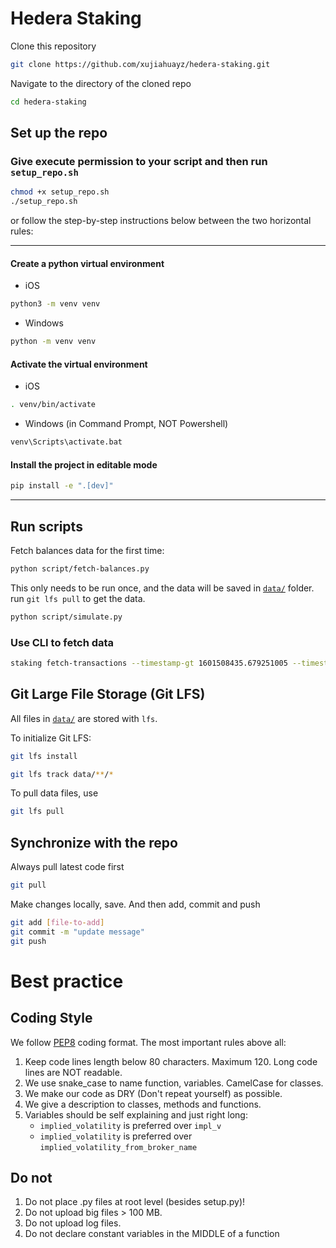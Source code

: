 # Hedera Staking

Clone this repository

```bash
git clone https://github.com/xujiahuayz/hedera-staking.git
```

Navigate to the directory of the cloned repo

```bash
cd hedera-staking
```

## Set up the repo

### Give execute permission to your script and then run `setup_repo.sh`

```bash
chmod +x setup_repo.sh
./setup_repo.sh
```

or follow the step-by-step instructions below between the two horizontal rules:

---

#### Create a python virtual environment

- iOS

```bash
python3 -m venv venv
```

- Windows

```bash
python -m venv venv
```

#### Activate the virtual environment

- iOS

```bash
. venv/bin/activate
```

- Windows (in Command Prompt, NOT Powershell)

```bash
venv\Scripts\activate.bat
```

#### Install the project in editable mode

```bash
pip install -e ".[dev]"
```

---

## Run scripts

Fetch balances data for the first time:

```bash
python script/fetch-balances.py
```

This only needs to be run once, and the data will be saved in [`data/`](data/) folder. run `git lfs pull` to get the data.

```bash
python script/simulate.py
```

### Use CLI to fetch data

```bash
staking fetch-transactions --timestamp-gt 1601508435.679251005 --timestamp-lt 1609459200.0
```

## Git Large File Storage (Git LFS)

All files in [`data/`](data/) are stored with `lfs`.

To initialize Git LFS:

```bash
git lfs install
```

```bash
git lfs track data/**/*
```

To pull data files, use

```bash
git lfs pull
```

## Synchronize with the repo

Always pull latest code first

```bash
git pull
```

Make changes locally, save. And then add, commit and push

```bash
git add [file-to-add]
git commit -m "update message"
git push
```

# Best practice

## Coding Style

We follow [PEP8](https://www.python.org/dev/peps/pep-0008/) coding format.
The most important rules above all:

1. Keep code lines length below 80 characters. Maximum 120. Long code lines are NOT readable.
1. We use snake_case to name function, variables. CamelCase for classes.
1. We make our code as DRY (Don't repeat yourself) as possible.
1. We give a description to classes, methods and functions.
1. Variables should be self explaining and just right long:
   - `implied_volatility` is preferred over `impl_v`
   - `implied_volatility` is preferred over `implied_volatility_from_broker_name`

## Do not

1. Do not place .py files at root level (besides setup.py)!
1. Do not upload big files > 100 MB.
1. Do not upload log files.
1. Do not declare constant variables in the MIDDLE of a function
